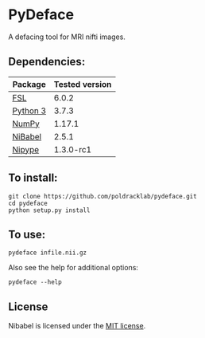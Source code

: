 # PyDeface
A defacing tool for MRI nifti images.

## Dependencies:

| Package                                          | Tested version |
|--------------------------------------------------|----------------|
| [FSL](https://fsl.fmrib.ox.ac.uk/fsl/fslwiki/FSL)| 6.0.2          |
| [Python 3](https://www.python.org/downloads/)    | 3.7.3          |
| [NumPy](http://www.numpy.org/)                   | 1.17.1         |
| [NiBabel](http://nipy.org/nibabel/)              | 2.5.1          |
| [Nipype](http://nipype.readthedocs.io/en/latest/)| 1.3.0-rc1      |

## To install:
```
git clone https://github.com/poldracklab/pydeface.git
cd pydeface
python setup.py install
```

## To use:
```
pydeface infile.nii.gz
```

Also see the help for additional options:
```
pydeface --help
```

## License
Nibabel is licensed under the [MIT license](/LICENSE).
